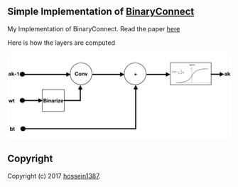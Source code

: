 ## Simple Implementation of [BinaryConnect](https://arxiv.org/abs/1511.00363)

My Implementation of BinaryConnect. Read the paper [here](https://arxiv.org/abs/1511.00363)

Here is how the layers are computed

<img src="https://github.com/hossein1387/MLExperiments/blob/mnist/Figs/binnect_ak.png" width="700" />

## Copyright

Copyright (c) 2017 [hossein1387](http://hossein1387.github.io/).



